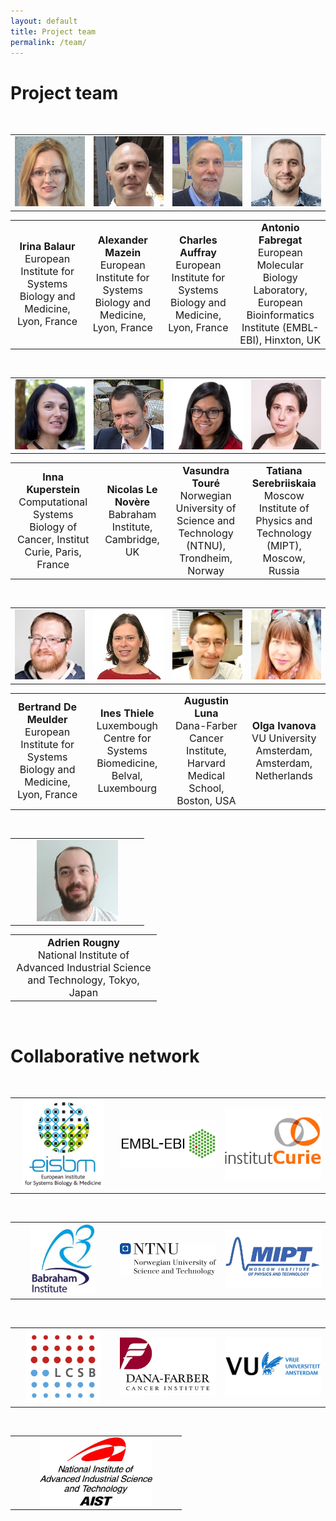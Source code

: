 ```yaml
---
layout: default
title: Project team
permalink: /team/
---
```


# Project team


<br />

<table>
    <tr>
      <td style="width: 200px;" align="center"><img src="/images/team/IrinaBalaur.jpg" width="130"/></td>
      <td style="width: 200px;" align="center"><img src="/images/team/AlexanderMazein.jpg" width="130"/></td>
      <td style="width: 200px;" align="center"><img src="/images/team/CharlesAuffray.jpg" width="130"/></td>
      <td style="width: 200px;" align="center"><img src="/images/team/AntonioFabregat.jpg" width="130"/></td>
    </tr>
</table>
<table>
    <tr>
      <td style="width: 200px;" align="center"><font size="3"><strong>Irina Balaur</strong><br />European Institute for Systems Biology and Medicine, Lyon, France</font></td>
      <td style="width: 200px;" align="center"><font size="3"><strong>Alexander Mazein</strong><br />European Institute for Systems Biology and Medicine, Lyon, France</font></td>
      <td style="width: 200px;" align="center"><font size="3"><strong>Charles Auffray</strong><br />European Institute for Systems Biology and Medicine, Lyon, France</font></td>
      <td style="width: 200px;" align="center"><font size="3"><strong>Antonio Fabregat</strong><br />European Molecular Biology Laboratory, European Bioinformatics Institute (EMBL-EBI), Hinxton, UK</font></td>
    </tr>
</table>

<br />

<table>
    <tr>
      <td style="width: 200px;" align="center"><img src="/images/team/InnaKuperstein.jpg" width="130"/></td>
      <td style="width: 200px;" align="center"><img src="/images/team/NicolasLeNovere.jpg" width="130"/></td>
      <td style="width: 200px;" align="center"><img src="/images/team/VasundraToure.jpg" width="130"/></td>
      <td style="width: 200px;" align="center"><img src="/images/team/TatianaSerebriiskaia.jpg" width="130"/></td>
    </tr>
</table>
<table>
    <tr>
      <td style="width: 200px;" align="center"><font size="3"><strong>Inna Kuperstein</strong><br />Computational Systems Biology of Cancer, Institut Curie, Paris, France</font></td>
      <td style="width: 200px;" align="center"><font size="3"><strong>Nicolas Le Novère</strong><br />Babraham Institute, Cambridge, UK</font></td>
      <td style="width: 200px;" align="center"><font size="3"><strong>Vasundra Touré</strong><br />Norwegian University of Science and Technology (NTNU), Trondheim, Norway</font></td>
      <td style="width: 220px;" align="center"><font size="3"><strong>Tatiana Serebriiskaia</strong><br />Moscow Institute of Physics and Technology (MIPT), Moscow, Russia</font></td>
    </tr>
</table>

<br />

<table>
    <tr>
      <td style="width: 200px;" align="center"><img src="/images/team/BertrandDeMeulder.jpg" width="130"/></td>
      <td style="width: 200px;" align="center"><img src="/images/team/InesThiele.jpg" width="130"/></td>
      <td style="width: 200px;" align="center"><img src="/images/team/AugustinLuna.jpg" width="130"/></td>
      <td style="width: 200px;" align="center"><img src="/images/team/OlgaIvanova.jpg" width="130"/></td>
    </tr>
</table>
<table>
    <tr>
      <td style="width: 200px;" align="center"><font size="3"><strong>Bertrand De Meulder</strong><br />European Institute for Systems Biology and Medicine, Lyon, France</font></td>
      <td style="width: 200px;" align="center"><font size="3"><strong>Ines Thiele</strong><br />Luxembough Centre for Systems Biomedicine, Belval, Luxembourg</font></td>
      <td style="width: 200px;" align="center"><font size="3"><strong>Augustin Luna</strong><br />Dana-Farber Cancer Institute, Harvard Medical School, Boston, USA</font></td>
      <td style="width: 200px;" align="center"><font size="3"> <strong>Olga Ivanova</strong><br />VU University Amsterdam, Amsterdam, Netherlands </font></td>
    </tr>
</table>

<br />

<table>
    <tr>
      <td style="width: 200px;" align="center"><img src="/images/team/AdrienRougny.jpg" width="130"/></td>
    </tr>
</table>
<table>
    <tr>
      <td style="width: 220px;" align="center"><font size="3"><strong>Adrien Rougny</strong><br />National Institute of Advanced Industrial Science and Technology, Tokyo, Japan</font></td>
    </tr>
</table>

<br />





# Collaborative network

<br />

<table>
    <tr>
      <td width="260" align="center"><img src="/images/logos/eisbm_logo.jpg" width="130"/></td>
      <td width="260" align="center"><img src="/images/logos/embl-ebi_logo.jpg" width="220"/></td>
      <td width="260" align="center"><img src="/images/logos/institut_curie_logo.jpg" width="160"/></td>
    </tr>
</table>

<!--<td width="320" align="center"><img src="/images/logos/lcsb_logo.jpg" width="140"/></td>-->

<br />

<table>
    <tr>
      <td style="width:260px;" align="center"><img src="/images/logos/babraham_logo.jpg" width="105"/></td>
      <td style="width:260px;" align="center"><img src="/images/logos/ntnu_logo.jpg" width="200"/></td>
      <td style="width:260px;" align="center"><img src="/images/logos/mipt_logo.jpg" width="190"/></td>
    </tr>
</table>

<br />

<table>
    <tr>
      <td style="width:260px;" align="center"><img src="/images/logos/lcsb_logo.jpg" width="120"/></td>
      <td style="width:260px;" align="center"><img src="/images/logos/dfci.jpg" width="180"/></td>
      <td style="width:260px;" align="center"><img src="/images/logos/vu_logo.jpg" width="220"/></td>
    </tr>
</table>

<br />

<table>
    <tr>
      <td style="width:260px;" align="center"><img src="/images/logos/aist_logo.jpg" width="180"/></td>
    </tr>
</table>

<br />

